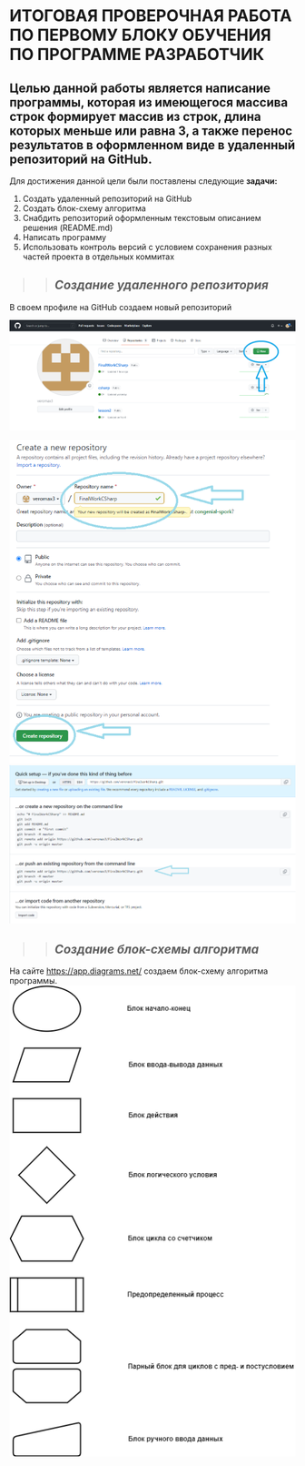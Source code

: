 # ИТОГОВАЯ ПРОВЕРОЧНАЯ РАБОТА ПО ПЕРВОМУ БЛОКУ ОБУЧЕНИЯ ПО ПРОГРАММЕ РАЗРАБОТЧИК # 

## __Целью__ данной работы является написание программы, которая из имеющегося массива строк формирует массив из строк, длина которых меньше или равна 3, а также перенос результатов в оформленном виде в удаленный репозиторий на GitHub. ## 

Для достижения данной цели были поставлены следующие __задачи:__  

1. Создать удаленный репозиторий на GitHub
2. Создать блок-схему алгоритма 
3. Снабдить репозиторий оформленным текстовым описанием решения (README.md) 
4. Написать программу 
5. Использовать контроль версий с условием сохранения разных частей проекта в отдельных коммитах  

>> ## *Создание удаленного репозитория* ## 

В своем профиле на GitHub создаем новый репозиторий

![Кнопка_new_для_открытия_вкладки_создания_репозитория](CreateRepository1.png)  

![Создание_имени_и_настройка_деталей_репозитория](CreateRepository2.png)
![Привязка_репозитория_к_папке_с_работой](CreateRepository3.png)  


>> ## *Создание блок-схемы алгоритма* ##  

На сайте https://app.diagrams.net/  создаем блок-схему алгоритма  программы. 
![blocks](Blocks.png)  








 
 